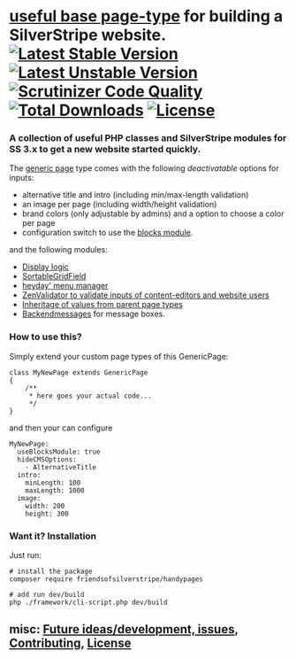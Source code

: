 # [useful base page-type](https://github.com/FriendsOfSilverStripe/handypages "HandyPages for building a SilverStripe websites") for building a SilverStripe website. [![Latest Stable Version](https://poser.pugx.org/FriendsOfSilverStripe/HandyPages/version.svg)](https://github.com/FriendsOfSilverStripe/HandyPages/releases) [![Latest Unstable Version](https://poser.pugx.org/FriendsOfSilverStripe/HandyPages/v/unstable.svg)](https://packagist.org/packages/FriendsOfSilverStripe/HandyPages) [![Scrutinizer Code Quality](https://scrutinizer-ci.com/g/FriendsOfSilverStripe/HandyPages/badges/quality-score.png?b=master)](https://scrutinizer-ci.com/g/FriendsOfSilverStripe/HandyPages/?branch=master) [![Total Downloads](https://poser.pugx.org/FriendsOfSilverStripe/handypages/downloads.svg)](https://packagist.org/packages/FriendsOfSilverStripe/handypages) [![License](https://poser.pugx.org/FriendsOfSilverStripe/HandyPages/license.svg)](https://github.com/FriendsOfSilverStripe/HandyPages/blob/master/license.md)

### A collection of useful PHP classes and SilverStripe modules for SS 3.x to get a new website started quickly.

The [generic page](https://github.com/FriendsOfSilverStripe/HandyPages/blob/master/code/pagetypes/GenericPage.php "View GenericPage.php") type comes with the following *deactivatable* options for inputs:

* alternative title and intro (including min/max-length validation)
* an image per page (including width/height validation)
* brand colors (only adjustable by admins) and a option to choose a color per page
* configuration switch to use the [blocks module](https://github.com/sheadawson/silverstripe-blocks "SilverStripe blocks by Shea Dawson").

and the following modules:

* [Display logic](https://github.com/unclecheese/silverstripe-display-logic "Display logic for the SilverStripe admin section")
* [SortableGridField](https://github.com/UndefinedOffset/SortableGridField "Sortable GridField")
* [heyday' menu manager](https://github.com/heyday/silverstripe-menumanager "Manage multiple SilverStripe menus on one website")
* [ZenValidator to validate inputs of content-editors and website users](https://github.com/sheadawson/silverstripe-zenvalidator "ZenValidator is used for most validation")
* [Inheritage of values from parent page types](https://github.com/FriendsOfSilverStripe/inheritage-by-sitetree "Allows to inherit a value from parent pages in the SiteTree")
* [Backendmessages](https://github.com/FriendsOfSilverStripe/backendmessages#usage "DRY generation of message boxes in the CMS.") for message boxes.

### How to use this?

Simply extend your custom page types of this GenericPage:

```
class MyNewPage extends GenericPage
{
    /**
     * here goes your actual code...
     */
}
```
and then your can configure

```
MyNewPage:
  useBlocksModule: true
  hideCMSOptions:
    - AlternativeTitle
  intro:
    minLength: 100
    maxLength: 1000
  image:
    width: 200
    height: 300
```

### Want it? Installation

Just run:

```
# install the package
composer require friendsofsilverstripe/handypages

# add run dev/build
php ./framework/cli-script.php dev/build
```

## misc: [Future ideas/development, issues](https://github.com/FriendsOfSilverStripe/handypages/issues), [Contributing](https://github.com/FriendsOfSilverStripe/handypages/blob/master/CONTRIBUTING.md), [License](https://github.com/FriendsOfSilverStripe/handypages/blob/master/license.md)
